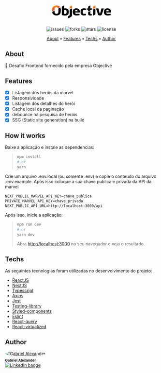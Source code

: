 <h1 align="center">
   <img src="./public/assets/logo.png" alt="Objective" width="200px" />
</h1>
<p align="center">
    <img src="https://img.shields.io/github/issues/Gabriel-Alexander10/desafio_objective" alt="issues" />
    <img src="https://img.shields.io/github/forks/Gabriel-Alexander10/desafio_objective" alt="forks" />
    <img src="https://img.shields.io/github/stars/Gabriel-Alexander10/desafio_objective" alt="stars" />
    <img src="https://img.shields.io/github/license/Gabriel-Alexander10/desafio_objective" alt="license" />
</p>

<p align="center">
 <a href="#about">About</a> • 
 <a href="#features">Features</a> •
 <a href="#techs">Techs</a> • 
 <a href="#author">Author</a>
</p>

## About

🚀 Desafio Frontend fornecido pela empresa Objective

## Features

- [x] Listagem dos heróis da marvel
- [x] Responsividade
- [x] Listagem dos detalhes do herói
- [x] Cache local da paginação
- [x] debounce na pesquisa de heróis
- [x] SSG (Static site generation) na build

## How it works
Baixe a aplicação e instale as dependencias:
> ```bash
> npm install
> # or
> yarn
> ```

Crie um arquivo .env.local (ou somente .env) e copie o conteudo do arquivo .env.example. Após isso coloque a sua chave publica e privada da API da marvel
```env
NEXT_PUBLIC_MARVEL_API_KEY=chave_publica
PRIVATE_MARVEL_API_KEY=chave_privada
NEXT_PUBLIC_API_URL=http://localhost:3000/api
```

Após isso, inicie a aplicação:
> ```bash
> npm run dev
> # or
> yarn dev
> ```
> Abra [http://localhost:3000](http://localhost:3000) no seu navegador e veja o resultado.

## Techs

As seguintes tecnologias foram utilizadas no desenvolvimento do projeto:

- [ReactJS](https://reactjs.org/)
- [NextJS](https://nextjs.org/)
- [Typescript](https://www.typescriptlang.org/)
- [Axios](https://github.com/axios/axios)
- [Jest](https://jestjs.io/pt-BR/)
- [Testing-library](https://testing-library.com/docs/react-testing-library/cheatsheet/)
- [Styled-components](https://styled-components.com/)
- [Eslint](https://eslint.org/)
- [React-query](https://react-query.tanstack.com/)
- [React-virtualized](https://bvaughn.github.io/react-virtualized/)

## Author

<a href="https://www.linkedin.com/in/gabriel-alexander-abb90a1b6/" >
 <img style="border-radius: 50%;" src="https://media-exp1.licdn.com/dms/image/D5635AQGYHyqB9uRwYw/profile-framedphoto-shrink_200_200/0/1624146647861?e=1624924800&v=beta&t=6RDFLa0uGehhUojj7gW7UDGilJnafgojmapSvu3XR7E" width="100px;" alt="Gabriel Alexander"/>
 <br />
 <sub><b>Gabriel Alexander</b></sub></a>    
 <br />
<a href="https://www.linkedin.com/in/gabriel-alexander-abb90a1b6/">
   <img src="https://img.shields.io/badge/Gabriel%20Alexander-blue?style=flat&logo=linkedin&link=https://www.linkedin.com/in/gabriel-alexander-abb90a1b6/" alt="LinkedIn badge"/> 
</a>
